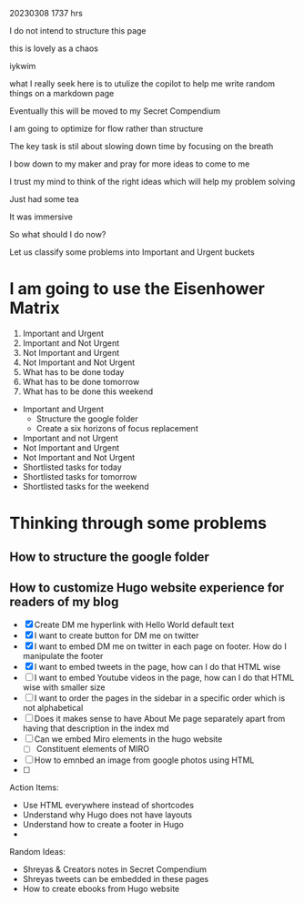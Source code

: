 
20230308 1737 hrs


I do not intend to structure this page

this is lovely as a chaos

iykwim

what I really seek here is to utulize the copilot to help me write random things on a markdown page

Eventually this will be moved to my Secret Compendium

I am going to optimize for flow rather than structure

The key task is stil about slowing down time by focusing on the breath

I bow down to my maker and pray for more ideas to come to me

I trust my mind to think of the right ideas which will help my problem solving

Just had some tea

It was immersive

So what should I do now?

Let us classify some problems into Important and Urgent buckets

# I am going to use the Eisenhower Matrix

1. Important and Urgent
2. Important and Not Urgent
3. Not Important and Urgent
4. Not Important and Not Urgent
5. What has to be done today
6. What has to be done tomorrow
7. What has to be done this weekend

- Important and Urgent
  - Structure the google folder
  - Create a six horizons of focus replacement
- Important and not Urgent
- Not Important and Urgent
- Not Important and Not Urgent
- Shortlisted tasks for today
- Shortlisted tasks for tomorrow
- Shortlisted tasks for the weekend

# Thinking through some problems

## How to structure the google folder

## How to customize Hugo website experience for readers of my blog

- [x] Create DM me hyperlink with Hello World default text
- [x] I want to create button for DM me on twitter
- [x] I want to embed DM me on twitter in each page on footer. How do I manipulate the footer
- [x] I want to embed tweets in the page, how can I do that HTML wise
- [ ] I want to embed Youtube videos in the page, how can I do that HTML wise with smaller size
- [ ] I want to order the pages in the sidebar in a specific order which is not alphabetical
- [ ] Does it makes sense to have About Me page separately apart from having that description in the index md
- [ ] Can we embed Miro elements in the hugo website
  - [ ] Constituent elements of MIRO
- [ ] How to emnbed an image from google photos using HTML
- [ ] 


Action Items:
- Use HTML everywhere instead of shortcodes
- Understand why Hugo does not have layouts
- Understand how to create a footer in Hugo
- 

Random Ideas:
- Shreyas & Creators notes in Secret Compendium
- Shreyas tweets can be embedded in these pages
- How to create ebooks from Hugo website




